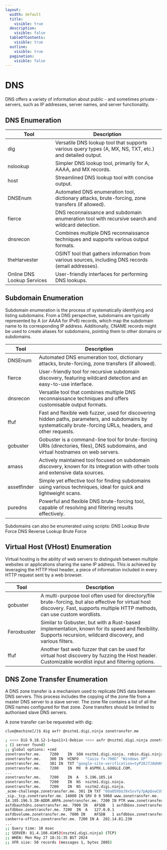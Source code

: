 ```yaml
---
layout:
  width: default
  title:
    visible: true
  description:
    visible: false
  tableOfContents:
    visible: true
  outline:
    visible: true
  pagination:
    visible: false
---
```


# DNS

DNS offers a variety of information about public - and sometimes private - servers, such as IP addresses, server names, and server functionality.

## DNS Enumeration

| Tool                       | Description                                                                                             |
| -------------------------- | ------------------------------------------------------------------------------------------------------- |
| dig                        | Versatile DNS lookup tool that supports various query types (A, MX, NS, TXT, etc.) and detailed output. |
| nslookup                   | Simpler DNS lookup tool, primarily for A, AAAA, and MX records.                                         |
| host                       | Streamlined DNS lookup tool with concise output.                                                        |
| DNSEnum                    | Automated DNS enumeration tool, dictionary attacks, brute-forcing, zone transfers (if allowed).         |
| fierce                     | DNS reconnaissance and subdomain enumeration tool with recursive search and wildcard detection.         |
| dnsrecon                   | Combines multiple DNS reconnaissance techniques and supports various output formats.                    |
| theHarvester               | OSINT tool that gathers information from various sources, including DNS records (email addresses).      |
| Online DNS Lookup Services | User-friendly interfaces for performing DNS lookups.                                                    |

## Subdomain Enumeration

Subdomain enumeration is the process of systematically identifying and listing subdomains. From a DNS perspective, subdomains are typically represented by A (or AAAA for IPv6) records, which map the subdomain name to its corresponding IP address. Additionally, CNAME records might be used to create aliases for subdomains, pointing them to other domains or subdomains.

| Tool        | Description                                                                                                                                                    |
| ----------- | -------------------------------------------------------------------------------------------------------------------------------------------------------------- |
| DNSEnum     | Automated DNS enumeration tool, dictionary attacks, brute-forcing, zone transfers (if allowed).                                                                |
| fierce      | User-friendly tool for recursive subdomain discovery, featuring wildcard detection and an easy-to-use interface.                                               |
| dnsrecon    | Versatile tool that combines multiple DNS reconnaissance techniques and offers customisable output formats.                                                    |
| ffuf        | Fast and flexible web fuzzer, used for discovering hidden paths, parameters, and subdomains by systematically brute-forcing URLs, headers, and other requests. |
| gobuster    | Gobuster is a command-line tool for brute-forcing URIs (directories, files), DNS subdomains, and virtual hostnames on web servers.                             |
| amass       | Actively maintained tool focused on subdomain discovery, known for its integration with other tools and extensive data sources.                                |
| assetfinder | Simple yet effective tool for finding subdomains using various techniques, ideal for quick and lightweight scans.                                              |
| puredns     | Powerful and flexible DNS brute-forcing tool, capable of resolving and filtering results effectively.                                                          |

Subdomains can also be enumerated using scripts: DNS Lookup Brute Force DNS Reverse Lookup Brute Force

## Virtual Host (VHost) Enumeration

Virtual hosting is the ability of web servers to distinguish between multiple websites or applications sharing the same IP address. This is achieved by leveraging the HTTP Host header, a piece of information included in every HTTP request sent by a web browser.

| Tool        | Description                                                                                                                                                                      |
| ----------- | -------------------------------------------------------------------------------------------------------------------------------------------------------------------------------- |
| gobuster    | A multi-purpose tool often used for directory/file brute-forcing, but also effective for virtual host discovery. Fast, supports multiple HTTP methods, can use custom wordlists. |
| Feroxbuster | Similar to Gobuster, but with a Rust-based implementation, known for its speed and flexibility. Supports recursion, wildcard discovery, and various filters.                     |
| ffuf        | Another fast web fuzzer that can be used for virtual host discovery by fuzzing the Host header. Customizable wordlist input and filtering options.                               |

## DNS Zone Transfer Enumeration

A DNS zone transfer is a mechanism used to replicate DNS data between DNS servers. This process includes the copying of the zone file from a master DNS server to a slave server. The zone file contains a list of all the DNS names configured for that zone. Zone transfers should be limited to authorised slave DNS servers.

A zone transfer can be requested with dig:

```bash
clue@machine[/]$ dig axfr @nsztm1.digi.ninja zonetransfer.me

; <<>> DiG 9.18.12-1~bpo11+1-Debian <<>> axfr @nsztm1.digi.ninja zonetransfer.me
; (1 server found)
;; global options: +cmd
zonetransfer.me.	7200	IN	SOA	nsztm1.digi.ninja. robin.digi.ninja. 2019100801 172800 900 1209600 3600
zonetransfer.me.	300	IN	HINFO	"Casio fx-700G" "Windows XP"
zonetransfer.me.	301	IN	TXT	"google-site-verification=tyP28J7JAUHA9fw2sHXMgcCC0I6XBmmoVi04VlMewxA"
zonetransfer.me.	7200	IN	MX	0 ASPMX.L.GOOGLE.COM.
...
zonetransfer.me.	7200	IN	A	5.196.105.14
zonetransfer.me.	7200	IN	NS	nsztm1.digi.ninja.
zonetransfer.me.	7200	IN	NS	nsztm2.digi.ninja.
_acme-challenge.zonetransfer.me. 301 IN	TXT	"6Oa05hbUJ9xSsvYy7pApQvwCUSSGgxvrbdizjePEsZI"
_sip._tcp.zonetransfer.me. 14000 IN	SRV	0 0 5060 www.zonetransfer.me.
14.105.196.5.IN-ADDR.ARPA.zonetransfer.me. 7200	IN PTR www.zonetransfer.me.
asfdbauthdns.zonetransfer.me. 7900 IN	AFSDB	1 asfdbbox.zonetransfer.me.
asfdbbox.zonetransfer.me. 7200	IN	A	127.0.0.1
asfdbvolume.zonetransfer.me. 7800 IN	AFSDB	1 asfdbbox.zonetransfer.me.
canberra-office.zonetransfer.me. 7200 IN A	202.14.81.230
...
;; Query time: 10 msec
;; SERVER: 81.4.108.41#53(nsztm1.digi.ninja) (TCP)
;; WHEN: Mon May 27 18:31:35 BST 2024
;; XFR size: 50 records (messages 1, bytes 2085)
```
